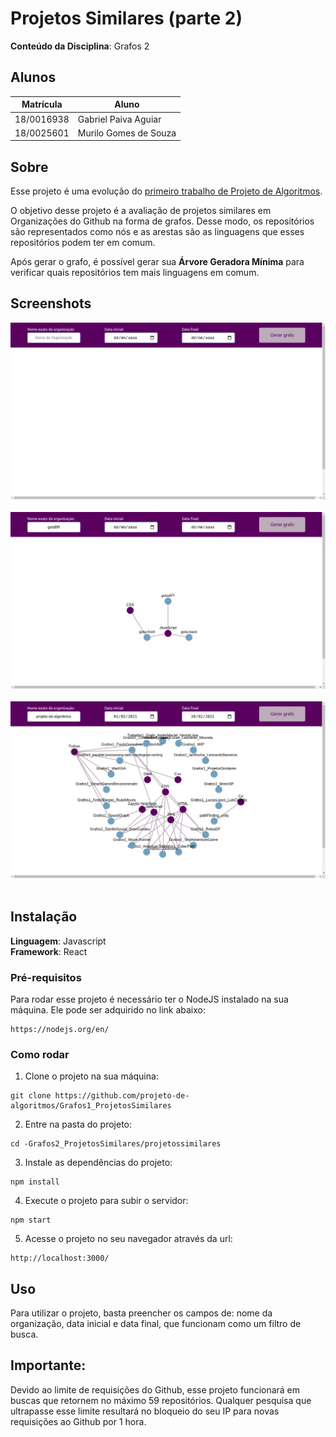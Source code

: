 # Projetos Similares (parte 2)

**Conteúdo da Disciplina**: Grafos 2<br>

## Alunos
|Matrícula | Aluno |
| -- | -- |
| 18/0016938  |  Gabriel Paiva Aguiar |
| 18/0025601 |  Murilo Gomes de Souza |

## Sobre 
Esse projeto é uma evolução do [primeiro trabalho de Projeto de Algoritmos](https://github.com/projeto-de-algoritmos/Grafos1_ProjetosSimilares).

O objetivo desse projeto é a avaliação de projetos similares em Organizações do Github na forma de grafos. Desse modo, os repositórios são representados como nós e as arestas são as linguagens que esses repositórios podem ter em comum.

Após gerar o grafo, é possível gerar sua **Árvore Geradora Mínima** para verificar quais repositórios tem mais linguagens em comum.

## Screenshots
![Foto Vazia](./images/vazia.png) <br> <br>
![Foto Gota](./images/gota.png) <br> <br>
![Foto Projeto de Algoritmos](./images/pa.png) <br> <br>

## Instalação 
**Linguagem**: Javascript<br>
**Framework**: React<br>

### Pré-requisitos
Para rodar esse projeto é necessário ter o NodeJS instalado na sua máquina. Ele pode ser adquirido no link abaixo:

```
https://nodejs.org/en/
```

### Como rodar

1. Clone o projeto na sua máquina:
```
git clone https://github.com/projeto-de-algoritmos/Grafos1_ProjetosSimilares
```

2. Entre na pasta do projeto:
```
cd -Grafos2_ProjetosSimilares/projetossimilares
```

3. Instale as dependências do projeto:
```
npm install
```

4. Execute o projeto para subir o servidor:
```
npm start
```

5. Acesse o projeto no seu navegador através da url:
```
http://localhost:3000/
```

## Uso 
Para utilizar o projeto, basta preencher os campos de: nome da organização, data inicial e data final, que funcionam como um filtro de busca.

## Importante:
Devido ao limite de requisições do Github, esse projeto funcionará em buscas que retornem no máximo 59 repositórios. Qualquer pesquisa que ultrapasse esse limite resultará no bloqueio do seu IP para novas requisições ao Github por 1 hora.




